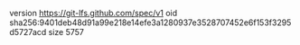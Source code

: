 version https://git-lfs.github.com/spec/v1
oid sha256:9401deb48d91a99e218e14efe3a1280937e3528707452e6f153f3295d5727acd
size 5757
